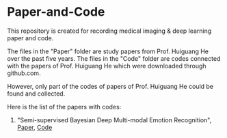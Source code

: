 # Paper-and-Code
This repository is created for recording medical imaging &amp; deep learning paper and code.

The files in the "Paper" folder are study papers from Prof. Huiguang He over the past five years. The files in the "Code" folder are codes connected with the papers of Prof. Huiguang He which were downloaded through github.com. 

However, only part of the codes of papers of Prof. Huiguang He could be found and collected.

Here is the list of the papers with codes:

1. "Semi-supervised Bayesian Deep Multi-modal Emotion Recognition", [Paper](https://github.com/Jian-Zhang1/Paper-and-Code/blob/main/Paper/2017/Semi-supervised%20Bayesian%20Deep%20Multi-modal%20Emotion%20Recognition.pdf), [Code](https://github.com/Jian-Zhang1/Paper-and-Code/tree/main/Code/2017/Semi-supervised%20Bayesian%20Deep%20Multi-modal%20Emotion%20Recognition)


